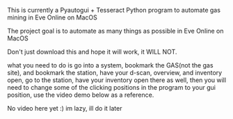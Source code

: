 



This is currently a Pyautogui + Tesseract Python program to automate gas mining in Eve Online on MacOS

The project goal is to automate as many things as possible in Eve Online on MacOS

Don't just download this and hope it will work, it WILL NOT.

what you need to do is go into a system, bookmark the GAS(not the gas site), and bookmark the station, have your d-scan, overview, and inventory open, go to the station, have your inventory open there as well, then you will need to change some of the clicking positions in the program to your gui position, use the video demo below as a reference.

No video here yet :) im lazy, ill do it later
